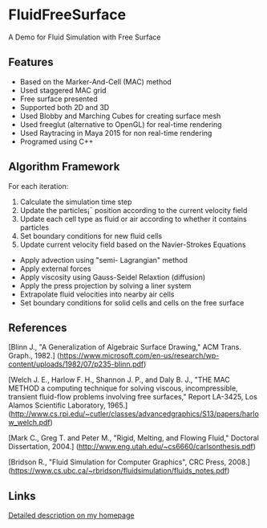 # FluidFreeSurface
A Demo for Fluid Simulation with Free Surface

## Features
 * Based on the Marker-And-Cell (MAC) method
 * Used staggered MAC grid
 * Free surface presented
 * Supported both 2D and 3D
 * Used Blobby and Marching Cubes for creating surface mesh
 * Used freeglut (alternative to OpenGL) for real-time rendering
 * Used Raytracing in Maya 2015 for non real-time rendering
 * Programed using C++
 
## Algorithm Framework

For each iteration:

1. Calculate the simulation time step   
2. Update the particles¡¯ position according to the current velocity field  
3. Update each cell type as fluid or air according to whether it contains particles  
4. Set boundary conditions for new fluid cells     
5. Update current velocity field based on the Navier-Strokes Equations
 * Apply advection using "semi- Lagrangian" method
 * Apply external forces
 * Apply viscosity using Gauss-Seidel Relaxtion (diffusion)
 * Apply the press projection by solving a liner system
 * Extrapolate fluid velocities into nearby air cells
 * Set boundary conditions for solid cells and cells on the free surface
  
## References
[Blinn J., "A Generalization of Algebraic Surface Drawing," ACM Trans. Graph., 1982.]
(https://www.microsoft.com/en-us/research/wp-content/uploads/1982/07/p235-blinn.pdf)

[Welch J. E., Harlow F. H., Shannon J.
P., and Daly B. J., "THE MAC METHOD a computing
technique for solving viscous, incompressible, transient
fluid-flow problems involving free surfaces," Report
LA-3425, Los Alamos Scientific Laboratory, 1965.]
(http://www.cs.rpi.edu/~cutler/classes/advancedgraphics/S13/papers/harlow_welch.pdf)

[Mark C., Greg T. and Peter M., "Rigid, Melting, and Flowing Fluid," Doctoral Dissertation, 2004.]
(http://www.eng.utah.edu/~cs6660/carlsonthesis.pdf)

[Bridson R., "Fluid Simulation for Computer Graphics", CRC Press, 2008.]
(https://www.cs.ubc.ca/~rbridson/fluidsimulation/fluids_notes.pdf)

## Links
[Detailed description on my homepage](http://zhanghaotian1994.com/projects/FluidFreeSurface/)
